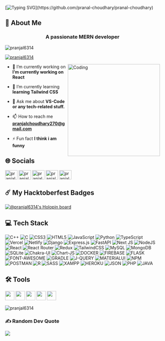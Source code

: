 [![Typing SVG](https://readme-typing-svg.herokuapp.com?font=roboto&color=%23F7C51D&size=18&vCenter=true&height=16&lines=Hi+there+%2CI'm+Pranjal+Choudhary;I+learn+technical+stuffs.;You+can+c%C3%B8ntact+me+in+discord.;Hi+there%2C+You+can+call+me+Pranjal.;Hi+there%2C+I'm+3rd+year+CSE+student;Hi+there%2C+I+play+music+stuffs.)](https://github.com/pranal-choudhary/pranal-choudhary)


## 💫 About Me
<h3 align="center">A passionate MERN developer </h3>

<p align="left"> <img src="https://komarev.com/ghpvc/?username=pranjal6314&label=Profile%20views&color=0e75b6&style=flat" alt="pranjal6314" /> </p>

<p align="left"> <a href="https://github.com/ryo-ma/github-profile-trophy"><img src="https://github-profile-trophy.vercel.app/?username=pranjal6314" alt="pranjal6314" /></a> </p>


<img align="right" alt="Coding" width="300" height="300" src="https://media.giphy.com/media/WTjXuYA2y4o3UZly3W/giphy.gif">

- 🔭 I’m currently working on **I’m currently working on React**

- 🌱 I’m currently learning **learning Tailwind CSS**

- 💬 Ask me about **VS-Code or any tech-related stuff.**

- 📫 How to reach me **pranjalchoudhary270@gmail.com**

- ⚡ Fun fact **I think i am funny**

## 🌐 Socials
<p align="left">
<a href="https://twitter.com/pranjal choudhary" target="blank"><img align="center" src="https://raw.githubusercontent.com/rahuldkjain/github-profile-readme-generator/master/src/images/icons/Social/twitter.svg" alt="pranjal choudhary" height="30" width="40" /></a>
<a href="https://www.linkedin.com/in/pranjal1/" target="blank"><img align="center" src="https://raw.githubusercontent.com/rahuldkjain/github-profile-readme-generator/master/src/images/icons/Social/linked-in-alt.svg" alt="pranjal choudhary" height="30" width="40" /></a>
<a href="https://fb.com/pranjal choudhary" target="blank"><img align="center" src="https://raw.githubusercontent.com/rahuldkjain/github-profile-readme-generator/master/src/images/icons/Social/facebook.svg" alt="pranjal choudhary" height="30" width="40" /></a>
<a href="https://instagram.com/pranjal choudhary" target="blank"><img align="center" src="https://raw.githubusercontent.com/rahuldkjain/github-profile-readme-generator/master/src/images/icons/Social/instagram.svg" alt="pranjal choudhary" height="30" width="40" /></a>
<a href="https://dribbble.com/pranjal choudhary" target="blank"><img align="center" src="https://raw.githubusercontent.com/rahuldkjain/github-profile-readme-generator/master/src/images/icons/Social/dribbble.svg" alt="pranjal choudhary" height="30" width="40" /></a>
</p>

## ☄️ My Hacktoberfest Badges
[![@pranjal6314's Holopin board](https://holopin.io/api/user/board?user=pranjal6314)](https://holopin.io/@pranjal6314)

## 💻 Tech Stack
![C++](https://img.shields.io/badge/c++-%2300599C.svg?style=for-the-badge&logo=c%2B%2B&logoColor=white) ![C](https://img.shields.io/badge/c-%2300599C.svg?style=for-the-badge&logo=c&logoColor=white) ![CSS3](https://img.shields.io/badge/css3-%231572B6.svg?style=for-the-badge&logo=css3&logoColor=white) ![HTML5](https://img.shields.io/badge/html5-%23E34F26.svg?style=for-the-badge&logo=html5&logoColor=white) ![JavaScript](https://img.shields.io/badge/javascript-%23323330.svg?style=for-the-badge&logo=javascript&logoColor=%23F7DF1E) ![Python](https://img.shields.io/badge/python-3670A0?style=for-the-badge&logo=python&logoColor=ffdd54) ![TypeScript](https://img.shields.io/badge/typescript-%23007ACC.svg?style=for-the-badge&logo=typescript&logoColor=white) ![Vercel](https://img.shields.io/badge/vercel-%23000000.svg?style=for-the-badge&logo=vercel&logoColor=white) ![Netlify](https://img.shields.io/badge/netlify-%23000000.svg?style=for-the-badge&logo=netlify&logoColor=#00C7B7) ![Django](https://img.shields.io/badge/django-%23092E20.svg?style=for-the-badge&logo=django&logoColor=white) ![Express.js](https://img.shields.io/badge/express.js-%23404d59.svg?style=for-the-badge&logo=express&logoColor=%2361DAFB) ![FastAPI](https://img.shields.io/badge/FastAPI-005571?style=for-the-badge&logo=fastapi) ![Next JS](https://img.shields.io/badge/Next-black?style=for-the-badge&logo=next.js&logoColor=white) ![NodeJS](https://img.shields.io/badge/node.js-6DA55F?style=for-the-badge&logo=node.js&logoColor=white) ![React](https://img.shields.io/badge/react-%2320232a.svg?style=for-the-badge&logo=react&logoColor=%2361DAFB) ![React Router](https://img.shields.io/badge/React_Router-CA4245?style=for-the-badge&logo=react-router&logoColor=white) ![Redux](https://img.shields.io/badge/redux-%23593d88.svg?style=for-the-badge&logo=redux&logoColor=white) ![TailwindCSS](https://img.shields.io/badge/tailwindcss-%2338B2AC.svg?style=for-the-badge&logo=tailwind-css&logoColor=white) ![MySQL](https://img.shields.io/badge/mysql-%2300f.svg?style=for-the-badge&logo=mysql&logoColor=white) ![MongoDB](https://img.shields.io/badge/MongoDB-%234ea94b.svg?style=for-the-badge&logo=mongodb&logoColor=white) ![SQLite](https://img.shields.io/badge/sqlite-%2307405e.svg?style=for-the-badge&logo=sqlite&logoColor=white) ![Chakra-UI](https://img.shields.io/badge/Chakra--UI-319795?style=for-the-badge&logo=chakra-ui&logoColor=white) ![Chart-JS](https://img.shields.io/badge/Chart.js-FF6384?style=for-the-badge&logo=chartdotjs&logoColor=white) ![DOCKER](https://img.shields.io/badge/Docker-2CA5E0?style=for-the-badge&logo=docker&logoColor=white) ![FIREBASE](https://img.shields.io/badge/firebase-ffca28?style=for-the-badge&logo=firebase&logoColor=black) ![FLASK](https://img.shields.io/badge/Flask-000000?style=for-the-badge&logo=flask&logoColor=white) ![FONT-AWESOME](https://img.shields.io/badge/Font_Awesome-339AF0?style=for-the-badge&logo=fontawesome&logoColor=white) ![GRADLE](https://img.shields.io/badge/gradle-02303A?style=for-the-badge&logo=gradle&logoColor=white) ![J-QUERY](https://img.shields.io/badge/jQuery-0769AD?style=for-the-badge&logo=jquery&logoColor=white) ![MATERIALUI](https://img.shields.io/badge/Material%20UI-007FFF?style=for-the-badge&logo=mui&logoColor=white) ![NPM](	https://img.shields.io/badge/npm-CB3837?style=for-the-badge&logo=npm&logoColor=white) ![POSTMAN]( https://img.shields.io/badge/Postman-FF6C37?style=for-the-badge&logo=Postman&logoColor=white) ![R](https://img.shields.io/badge/R-276DC3?style=for-the-badge&logo=r&logoColor=white) ![SASS](https://img.shields.io/badge/Sass-CC6699?style=for-the-badge&logo=sass&logoColor=white) ![XAMPP](https://img.shields.io/badge/Xampp-F37623?style=for-the-badge&logo=xampp&logoColor=white) ![HEROKU](https://img.shields.io/badge/Heroku-430098?style=for-the-badge&logo=heroku&logoColor=white) ![JSON](https://img.shields.io/badge/json-5E5C5C?style=for-the-badge&logo=json&logoColor=white) ![PHP](https://img.shields.io/badge/PHP-777BB4?style=for-the-badge&logo=php&logoColor=white) ![JAVA](https://img.shields.io/badge/Java-ED8B00?style=for-the-badge&logo=java&logoColor=white)
<br>

 ## 🛠️ Tools
 <code><img height="30" src="https://img.icons8.com/color/48/000000/visual-studio"></code>
<code><img height="30" src="https://upload.wikimedia.org/wikipedia/commons/thumb/9/9a/Visual_Studio_Code_1.35_icon.svg/113px-Visual_Studio_Code_1.35_icon.svg.png"></code>
<code><img height="30" src="https://upload.wikimedia.org/wikipedia/commons/b/b2/Repl.it_logo.svg"></code>
<code><img height="30" src="https://a.fsdn.com/allura/p/orwelldevcpp/icon?1480458710?&w=90"></code>
<code><img height="30" src="https://res.cloudinary.com/canonical/image/fetch/f_auto,q_auto,fl_sanitize,w_60,h_60/https://dashboard.snapcraft.io/site_media/appmedia/2020/04/mysql-workbench.png"></code>
<br>

<p><img align="center" src="https://github-readme-stats.vercel.app/api/top-langs?username=pranjal6314&show_icons=true&locale=en&layout=compact" alt="pranjal6314" /></p>


### ✍️ Random Dev Quote
![](https://quotes-github-readme.vercel.app/api?type=horizontal&theme=tokyonight)


